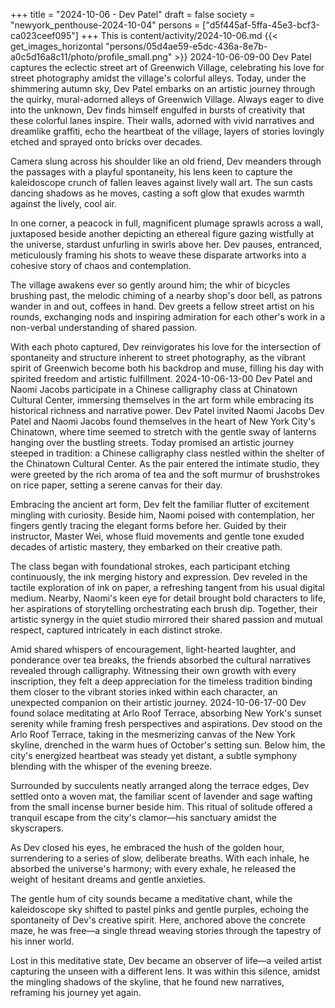 +++
title = "2024-10-06 - Dev Patel"
draft = false
society = "newyork_penthouse-2024-10-04"
persons = ["d5f445af-5ffa-45e3-bcf3-ca023ceef095"]
+++
This is content/activity/2024-10-06.md
{{< get_images_horizontal "persons/05d4ae59-e5dc-436a-8e7b-a0c5d16a8c11/photo/profile_small.png" >}}
2024-10-06-09-00
Dev Patel captures the eclectic street art of Greenwich Village, celebrating his love for street photography amidst the village's colorful alleys.
Today, under the shimmering autumn sky, Dev Patel embarks on an artistic journey through the quirky, mural-adorned alleys of Greenwich Village. Always eager to dive into the unknown, Dev finds himself engulfed in bursts of creativity that these colorful lanes inspire. Their walls, adorned with vivid narratives and dreamlike graffiti, echo the heartbeat of the village, layers of stories lovingly etched and sprayed onto bricks over decades.

Camera slung across his shoulder like an old friend, Dev meanders through the passages with a playful spontaneity, his lens keen to capture the kaleidoscope crunch of fallen leaves against lively wall art. The sun casts dancing shadows as he moves, casting a soft glow that exudes warmth against the lively, cool air.

In one corner, a peacock in full, magnificent plumage sprawls across a wall, juxtaposed beside another depicting an ethereal figure gazing wistfully at the universe, stardust unfurling in swirls above her. Dev pauses, entranced, meticulously framing his shots to weave these disparate artworks into a cohesive story of chaos and contemplation.

The village awakens ever so gently around him; the whir of bicycles brushing past, the melodic chiming of a nearby shop's door bell, as patrons wander in and out, coffees in hand. Dev greets a fellow street artist on his rounds, exchanging nods and inspiring admiration for each other's work in a non-verbal understanding of shared passion.

With each photo captured, Dev reinvigorates his love for the intersection of spontaneity and structure inherent to street photography, as the vibrant spirit of Greenwich become both his backdrop and muse, filling his day with spirited freedom and artistic fulfillment.
2024-10-06-13-00
Dev Patel and Naomi Jacobs participate in a Chinese calligraphy class at Chinatown Cultural Center, immersing themselves in the art form while embracing its historical richness and narrative power.
Dev Patel invited Naomi Jacobs
Dev Patel and Naomi Jacobs found themselves in the heart of New York City's Chinatown, where time seemed to stretch with the gentle sway of lanterns hanging over the bustling streets. Today promised an artistic journey steeped in tradition: a Chinese calligraphy class nestled within the shelter of the Chinatown Cultural Center. As the pair entered the intimate studio, they were greeted by the rich aroma of tea and the soft murmur of brushstrokes on rice paper, setting a serene canvas for their day.

Embracing the ancient art form, Dev felt the familiar flutter of excitement mingling with curiosity. Beside him, Naomi poised with contemplation, her fingers gently tracing the elegant forms before her. Guided by their instructor, Master Wei, whose fluid movements and gentle tone exuded decades of artistic mastery, they embarked on their creative path.

The class began with foundational strokes, each participant etching continuously, the ink merging history and expression. Dev reveled in the tactile exploration of ink on paper, a refreshing tangent from his usual digital medium. Nearby, Naomi's keen eye for detail brought bold characters to life, her aspirations of storytelling orchestrating each brush dip. Together, their artistic synergy in the quiet studio mirrored their shared passion and mutual respect, captured intricately in each distinct stroke.

Amid shared whispers of encouragement, light-hearted laughter, and ponderance over tea breaks, the friends absorbed the cultural narratives revealed through calligraphy. Witnessing their own growth with every inscription, they felt a deep appreciation for the timeless tradition binding them closer to the vibrant stories inked within each character, an unexpected companion on their artistic journey.
2024-10-06-17-00
Dev found solace meditating at Arlo Roof Terrace, absorbing New York's sunset serenity while framing fresh perspectives and aspirations.
Dev stood on the Arlo Roof Terrace, taking in the mesmerizing canvas of the New York skyline, drenched in the warm hues of October's setting sun. Below him, the city's energized heartbeat was steady yet distant, a subtle symphony blending with the whisper of the evening breeze.

Surrounded by succulents neatly arranged along the terrace edges, Dev settled onto a woven mat, the familiar scent of lavender and sage wafting from the small incense burner beside him. This ritual of solitude offered a tranquil escape from the city's clamor—his sanctuary amidst the skyscrapers.

As Dev closed his eyes, he embraced the hush of the golden hour, surrendering to a series of slow, deliberate breaths. With each inhale, he absorbed the universe's harmony; with every exhale, he released the weight of hesitant dreams and gentle anxieties.

The gentle hum of city sounds became a meditative chant, while the kaleidoscope sky shifted to pastel pinks and gentle purples, echoing the spontaneity of Dev's creative spirit. Here, anchored above the concrete maze, he was free—a single thread weaving stories through the tapestry of his inner world. 

Lost in this meditative state, Dev became an observer of life—a veiled artist capturing the unseen with a different lens. It was within this silence, amidst the mingling shadows of the skyline, that he found new narratives, reframing his journey yet again.
